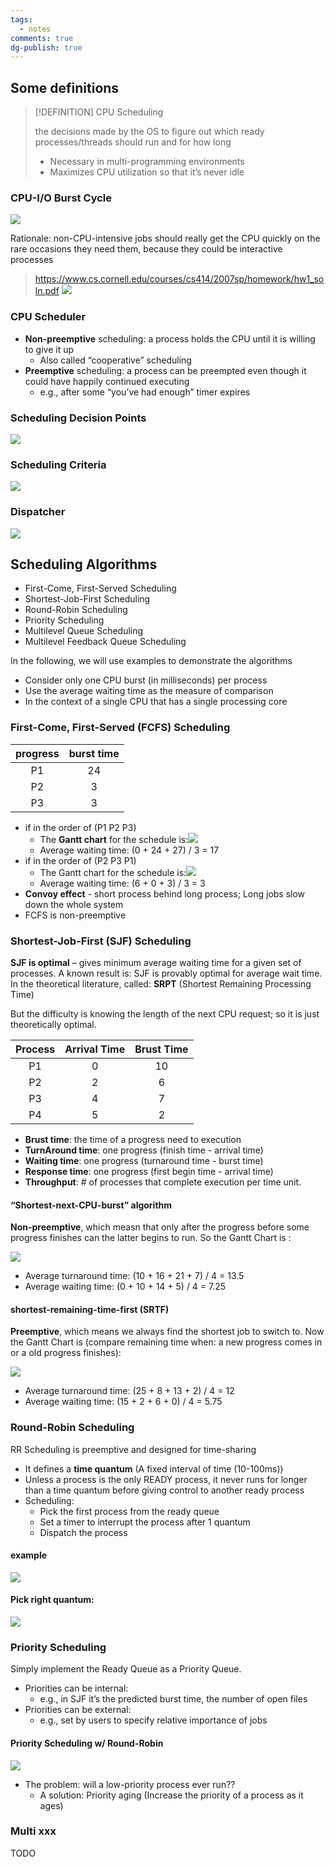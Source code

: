 ```yaml
---
tags:
  - notes
comments: true
dg-publish: true
---
```

## Some definitions

> [!DEFINITION] CPU Scheduling
>
> the decisions made by the OS to figure out which ready processes/threads should run and for how long
>
> - Necessary in multi-programming environments
> - Maximizes CPU utilization so that it’s never idle

### CPU-I/O Burst Cycle

![](attachments/4_Scheduling.png)

Rationale: non-CPU-intensive jobs should really get the CPU quickly on the rare occasions they need them, because they could be interactive processes

> https://www.cs.cornell.edu/courses/cs414/2007sp/homework/hw1_soln.pdf
> ![](attachments/4_Scheduling-11.png)

### CPU Scheduler

- **Non-preemptive** scheduling: a process holds the CPU until it is willing to give it up
    - Also called “cooperative” scheduling
- **Preemptive** scheduling: a process can be preempted even though it could have happily continued executing
    - e.g., after some “you’ve had enough” timer expires

### Scheduling Decision Points

![](attachments/4_Scheduling-1.png)

### Scheduling Criteria

![](attachments/4_Scheduling-2.png)

### Dispatcher

![](attachments/4_Scheduling-3.png)

## Scheduling Algorithms

- First-Come, First-Served Scheduling
- Shortest-Job-First Scheduling
- Round-Robin Scheduling 
- Priority Scheduling 
- Multilevel Queue Scheduling 
- Multilevel Feedback Queue Scheduling

In the following, we will use examples to demonstrate the algorithms
- Consider only one CPU burst (in milliseconds) per process
- Use the average waiting time as the measure of comparison
- In the context of a single CPU that has a single processing core

### First-Come, First-Served (FCFS) Scheduling

| progress | burst time |
| :------: | :--------: |
|    P1    |     24     |
|    P2    |     3      |
|    P3    |     3      |

- if in the order of (P1 P2 P3)
    - The **Gantt chart** for the schedule is:![](attachments/4_Scheduling-4.png)
    - Average waiting time: (0 + 24 + 27) / 3 = 17
- if in the order of (P2 P3 P1)
    - The Gantt chart for the schedule is:![](attachments/4_Scheduling-5.png)
    - Average waiting time: (6 + 0 + 3) / 3 = 3
- **Convoy effect** - short process behind long process; Long jobs slow down the whole system
- FCFS is non-preemptive

### Shortest-Job-First (SJF) Scheduling

**SJF is optimal** – gives minimum average waiting time for a given set of processes. A known result is: SJF is provably optimal for average wait time. In the theoretical literature, called: **SRPT** (Shortest Remaining Processing Time)

But the difficulty is knowing the length of the next CPU request; so it is just theoretically optimal.

| Process | Arrival Time | Brust Time |
| :-----: | :----------: | :--------: |
|   P1    |      0       |     10     |
|   P2    |      2       |     6      |
|   P3    |      4       |     7      |
|   P4    |      5       |     2      |
- **Brust time**: the time of a progress need to execution
- **TurnAround time**: one progress (finish time - arrival time)
- **Waiting time**: one progress (turnaround time - burst time)
- **Response time**: one  progress (first begin time - arrival time)
- **Throughput**: # of processes that complete execution per time unit.

#### “Shortest-next-CPU-burst” algorithm

**Non-preemptive**, which measn that only after the progress before some progress finishes can the latter begins to run. So the Gantt Chart is :

![](attachments/4_Scheduling-6.png)

- Average turnaround time: (10 + 16 + 21 + 7) / 4 = 13.5
- Average waiting time: (0 + 10 + 14 + 5) / 4 = 7.25

#### shortest-remaining-time-first (SRTF)

**Preemptive**, which means we always find the shortest job to switch to. Now the Gantt Chart is (compare remaining time when: a new progress comes in or a old progress finishes):

![](attachments/4_Scheduling-7.png)

- Average turnaround time: (25 + 8 + 13 + 2) / 4 = 12
- Average waiting time: (15 + 2 + 6 + 0) / 4 = 5.75

### Round-Robin Scheduling

RR Scheduling is preemptive and designed for time-sharing
- It defines a **time quantum** (A fixed interval of time (10-100ms))
- Unless a process is the only READY process, it never runs for longer than a time quantum before giving control to another ready process
- Scheduling:
    - Pick the first process from the ready queue
    - Set a timer to interrupt the process after 1 quantum
    - Dispatch the process

#### example

![](attachments/4_Scheduling-8.png)

#### Pick right quantum:

![](attachments/4_Scheduling-9.png)

### Priority Scheduling

Simply implement the Ready Queue as a Priority Queue.
- Priorities can be internal:
    - e.g., in SJF it’s the predicted burst time, the number of open files
- Priorities can be external:
    - e.g., set by users to specify relative importance of jobs

#### Priority Scheduling w/ Round-Robin

![](attachments/4_Scheduling-10.png)

- The problem: will a low-priority process ever run??
    - A solution: Priority aging (Increase the priority of a process as it ages)

### Multi xxx

TODO

